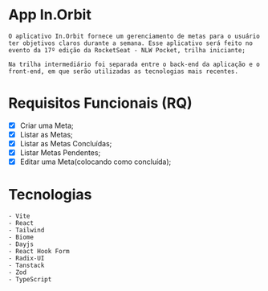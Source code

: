 # App In.Orbit
    O aplicativo In.Orbit fornece um gerenciamento de metas para o usuário ter objetivos claros durante a semana. Esse aplicativo será feito no evento da 17º edição da RocketSeat - NLW Pocket, trilha iniciante;

    Na trilha intermediário foi separada entre o back-end da aplicação e o front-end, em que serão utilizadas as tecnologias mais recentes. 


# Requisitos Funcionais (RQ)

- [X] Criar uma Meta;
- [X] Listar as Metas;
- [X] Listar as Metas Concluídas;
- [X] Listar Metas Pendentes;
- [X] Editar uma Meta(colocando como concluída);

# Tecnologias
    - Vite
    - React
    - Tailwind
    - Biome
    - Dayjs
    - React Hook Form
    - Radix-UI
    - Tanstack
    - Zod
    - TypeScript



